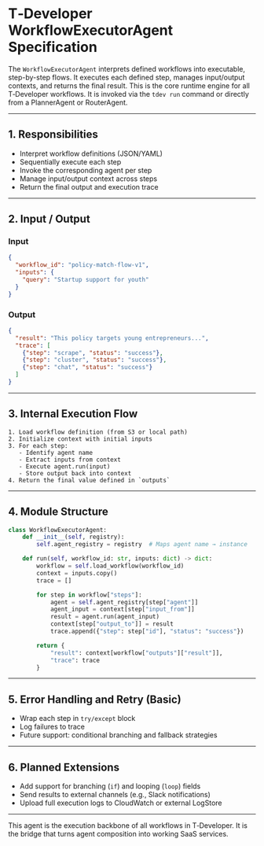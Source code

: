 # T‑Developer WorkflowExecutorAgent Specification

The `WorkflowExecutorAgent` interprets defined workflows into executable, step-by-step flows. It executes each defined step, manages input/output contexts, and returns the final result. This is the core runtime engine for all T‑Developer workflows. It is invoked via the `tdev run` command or directly from a PlannerAgent or RouterAgent.

---

## 1. Responsibilities

* Interpret workflow definitions (JSON/YAML)
* Sequentially execute each step
* Invoke the corresponding agent per step
* Manage input/output context across steps
* Return the final output and execution trace

---

## 2. Input / Output

### Input

```json
{
  "workflow_id": "policy-match-flow-v1",
  "inputs": {
    "query": "Startup support for youth"
  }
}
```

### Output

```json
{
  "result": "This policy targets young entrepreneurs...",
  "trace": [
    {"step": "scrape", "status": "success"},
    {"step": "cluster", "status": "success"},
    {"step": "chat", "status": "success"}
  ]
}
```

---

## 3. Internal Execution Flow

```plaintext
1. Load workflow definition (from S3 or local path)
2. Initialize context with initial inputs
3. For each step:
   - Identify agent name
   - Extract inputs from context
   - Execute agent.run(input)
   - Store output back into context
4. Return the final value defined in `outputs`
```

---

## 4. Module Structure

```python
class WorkflowExecutorAgent:
    def __init__(self, registry):
        self.agent_registry = registry  # Maps agent name → instance

    def run(self, workflow_id: str, inputs: dict) -> dict:
        workflow = self.load_workflow(workflow_id)
        context = inputs.copy()
        trace = []

        for step in workflow["steps"]:
            agent = self.agent_registry[step["agent"]]
            agent_input = context[step["input_from"]]
            result = agent.run(agent_input)
            context[step["output_to"]] = result
            trace.append({"step": step["id"], "status": "success"})

        return {
            "result": context[workflow["outputs"]["result"]],
            "trace": trace
        }
```

---

## 5. Error Handling and Retry (Basic)

* Wrap each step in `try/except` block
* Log failures to trace
* Future support: conditional branching and fallback strategies

---

## 6. Planned Extensions

* Add support for branching (`if`) and looping (`loop`) fields
* Send results to external channels (e.g., Slack notifications)
* Upload full execution logs to CloudWatch or external LogStore

---

This agent is the execution backbone of all workflows in T‑Developer. It is the bridge that turns agent composition into working SaaS services.
